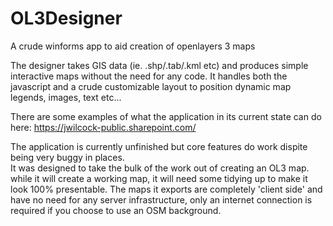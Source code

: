 # OL3Designer
A crude  winforms app to aid creation of openlayers 3 maps

The  designer takes GIS data (ie. .shp/.tab/.kml etc) and produces simple interactive maps without the need for any code. It handles both the javascript and a crude customizable layout to position dynamic map legends, images, text etc...

There are some examples of what the application in its current state can do here: 
https://jwilcock-public.sharepoint.com/

The application is currently unfinished but core features do work dispite being very buggy in places.  
It was designed to take the bulk of the work out of creating an OL3 map.  while it will create a working map, it will need some tidying up to make it look 100% presentable.  The maps it exports are completely 'client side' and have no need for any server infrastructure, only an internet connection is required if you choose to use an OSM background.
